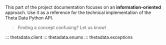 This part of the project documentation focuses on
an **information-oriented** approach. Use it as a
reference for the technical implementation of the
Theta Data Python API.


> Finding a concept confusing? Let us know!

::: thetadata.client
::: thetadata.enums
::: thetadata.exceptions
